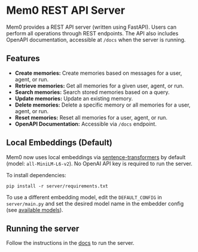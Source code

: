# Mem0 REST API Server

Mem0 provides a REST API server (written using FastAPI). Users can perform all operations through REST endpoints. The API also includes OpenAPI documentation, accessible at `/docs` when the server is running.

## Features

- **Create memories:** Create memories based on messages for a user, agent, or run.
- **Retrieve memories:** Get all memories for a given user, agent, or run.
- **Search memories:** Search stored memories based on a query.
- **Update memories:** Update an existing memory.
- **Delete memories:** Delete a specific memory or all memories for a user, agent, or run.
- **Reset memories:** Reset all memories for a user, agent, or run.
- **OpenAPI Documentation:** Accessible via `/docs` endpoint.

## Local Embeddings (Default)

Mem0 now uses local embeddings via [sentence-transformers](https://www.sbert.net/) by default (model: `all-MiniLM-L6-v2`). No OpenAI API key is required to run the server.

To install dependencies:

```
pip install -r server/requirements.txt
```

To use a different embedding model, edit the `DEFAULT_CONFIG` in `server/main.py` and set the desired model name in the embedder config (see [available models](https://www.sbert.net/docs/pretrained_models.html)).

## Running the server

Follow the instructions in the [docs](https://docs.mem0.ai/open-source/features/rest-api) to run the server.
